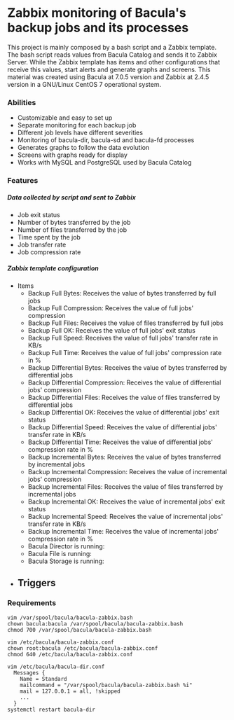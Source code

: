 # Zabbix monitoring of Bacula's backup jobs and its processes

This project is mainly composed by a bash script and a Zabbix template. The bash script reads values from Bacula Catalog and sends it to Zabbix Server. While the Zabbix template has items and other configurations that receive this values, start alerts and generate graphs and screens. This material was created using Bacula at 7.0.5 version and Zabbix at 2.4.5 version in a GNU/Linux CentOS 7 operational system.

### Abilities

- Customizable and easy to set up
- Separate monitoring for each backup job
- Different job levels have different severities
- Monitoring of bacula-dir, bacula-sd and bacula-fd processes
- Generates graphs to follow the data evolution
- Screens with graphs ready for display
- Works with MySQL and PostgreSQL used by Bacula Catalog

### Features

##### Data collected by script and sent to Zabbix

- Job exit status
- Number of bytes transferred by the job
- Number of files transferred by the job
- Time spent by the job
- Job transfer rate
- Job compression rate

##### Zabbix template configuration

- Items
  - Backup Full Bytes: Receives the value of bytes transferred by full jobs
  - Backup Full Compression: Receives the value of full jobs' compression
  - Backup Full Files: Receives the value of files transferred by full jobs
  - Backup Full OK: Receives the value of full jobs' exit status
  - Backup Full Speed: Receives the value of full jobs' transfer rate in KB/s
  - Backup Full Time: Receives the value of full jobs' compression rate in %
  - Backup Differential Bytes: Receives the value of bytes transferred by differential jobs
  - Backup Differential Compression: Receives the value of differential jobs' compression
  - Backup Differential Files: Receives the value of files transferred by differential jobs
  - Backup Differential OK: Receives the value of differential jobs' exit status
  - Backup Differential Speed: Receives the value of differential jobs' transfer rate in KB/s
  - Backup Differential Time: Receives the value of differential jobs' compression rate in %
  - Backup Incremental Bytes: Receives the value of bytes transferred by incremental jobs
  - Backup Incremental Compression: Receives the value of incremental jobs' compression
  - Backup Incremental Files: Receives the value of files transferred by incremental jobs
  - Backup Incremental OK: Receives the value of incremental jobs' exit status
  - Backup Incremental Speed: Receives the value of incremental jobs' transfer rate in KB/s
  - Backup Incremental Time: Receives the value of incremental jobs' compression rate in %
  - Bacula Director is running: 
  - Bacula File is running:
  - Bacula Storage is running:
- Triggers
  - 

### Requirements

```
vim /var/spool/bacula/bacula-zabbix.bash
chown bacula:bacula /var/spool/bacula/bacula-zabbix.bash
chmod 700 /var/spool/bacula/bacula-zabbix.bash
```

```
vim /etc/bacula/bacula-zabbix.conf
chown root:bacula /etc/bacula/bacula-zabbix.conf
chmod 640 /etc/bacula/bacula-zabbix.conf
```

```
vim /etc/bacula/bacula-dir.conf
  Messages {
    Name = Standard
    mailcommand = "/var/spool/bacula/bacula-zabbix.bash %i"
    mail = 127.0.0.1 = all, !skipped
    ...
  }
systemctl restart bacula-dir
```
